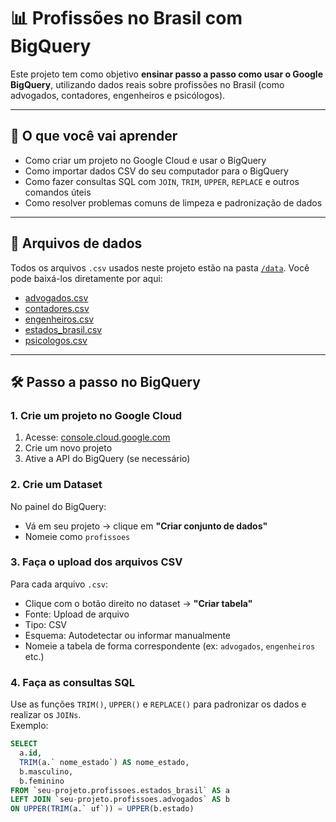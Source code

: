 # 📊 Profissões no Brasil com BigQuery

Este projeto tem como objetivo **ensinar passo a passo como usar o Google BigQuery**, utilizando dados reais sobre profissões no Brasil (como advogados, contadores, engenheiros e psicólogos).

---

## 🧠 O que você vai aprender

- Como criar um projeto no Google Cloud e usar o BigQuery
- Como importar dados CSV do seu computador para o BigQuery
- Como fazer consultas SQL com `JOIN`, `TRIM`, `UPPER`, `REPLACE` e outros comandos úteis
- Como resolver problemas comuns de limpeza e padronização de dados

---

## 📁 Arquivos de dados

Todos os arquivos `.csv` usados neste projeto estão na pasta [`/data`](data). Você pode baixá-los diretamente por aqui:

- [advogados.csv](data/advogados.csv)
- [contadores.csv](data/contadores.csv)
- [engenheiros.csv](data/engenheiros.csv)
- [estados_brasil.csv](data/estados_brasil.csv)
- [psicologos.csv](data/psicologos.csv)

---

## 🛠️ Passo a passo no BigQuery

### 1. Crie um projeto no Google Cloud
1. Acesse: [console.cloud.google.com](https://console.cloud.google.com)
2. Crie um novo projeto
3. Ative a API do BigQuery (se necessário)

### 2. Crie um Dataset
No painel do BigQuery:
- Vá em seu projeto → clique em **"Criar conjunto de dados"**
- Nomeie como `profissoes`

### 3. Faça o upload dos arquivos CSV
Para cada arquivo `.csv`:
- Clique com o botão direito no dataset → **"Criar tabela"**
- Fonte: Upload de arquivo
- Tipo: CSV
- Esquema: Autodetectar ou informar manualmente
- Nomeie a tabela de forma correspondente (ex: `advogados`, `engenheiros` etc.)

### 4. Faça as consultas SQL
Use as funções `TRIM()`, `UPPER()` e `REPLACE()` para padronizar os dados e realizar os `JOINs`.  
Exemplo:

```sql
SELECT
  a.id,
  TRIM(a.` nome_estado`) AS nome_estado,
  b.masculino,
  b.feminino
FROM `seu-projeto.profissoes.estados_brasil` AS a
LEFT JOIN `seu-projeto.profissoes.advogados` AS b
ON UPPER(TRIM(a.` uf`)) = UPPER(b.estado)
